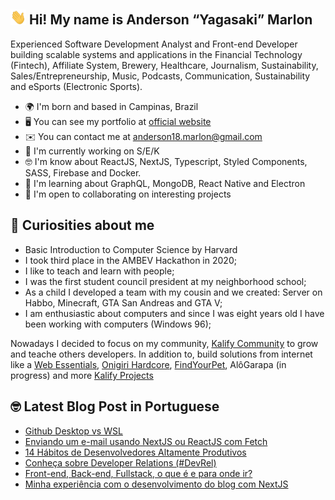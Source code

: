 <img src="https://github.com/tairosonloa/tairosonloa/blob/main/assets/wave.gif?raw=true" width="25px"/> Hi! My name is Anderson “Yagasaki” Marlon
----------------------------

Experienced Software Development Analyst and Front-end Developer building scalable systems and applications in the Financial Technology (Fintech), Affiliate System, Brewery, Healthcare, Journalism, Sustainability, Sales/Entrepreneurship, Music, Podcasts, Communication, Sustainability and eSports (Electronic Sports).

- 🌍  I'm born and based in Campinas, Brazil
- 🖥️  You can see my portfolio at [official website](http://yagasaki.vercel.app/curriculum)
- ✉️  You can contact me at [anderson18.marlon@gmail.com](mailto:anderson18.marlon@gmail.com)
- 🚀  I'm currently working on S/E/K
- 🤓  I'm know about ReactJS, NextJS, Typescript, Styled Components, SASS, Firebase and Docker.
- 🧠  I'm learning about GraphQL, MongoDB, React Native and Electron
- 🤝  I'm open to collaborating on interesting projects

🚀 Curiosities about me
----------------------------

- Basic Introduction to Computer Science by Harvard
- I took third place in the AMBEV Hackathon in 2020;
- I like to teach and learn with people;
- I was the first student council president at my neighborhood school;
- As a child I developed a team with my cousin and we created: Server on Habbo, Minecraft, GTA San Andreas and GTA V;
- I am enthusiastic about computers and since I was eight years old I have been working with computers (Windows 96);

Nowadays I decided to focus on my community, [Kalify Community](https://discord.gg/jhSepmE7nN) to grow and teache others developers. In addition to, build solutions from internet like a [Web Essentials](https://webessentials.com.br), [Onigiri Hardcore](https://onigirihardcore.vercel.app), [FindYourPet](https://findyourpet.vercel.app), AlôGarapa (in progress) and more [Kalify Projects](https://kalify.vercel.app/projetos)

🤓 Latest Blog Post in Portuguese
----------------------------
- [Github Desktop vs WSL](https://medium.com/@yagasaki7k/github-desktop-vs-wsl-774809289376)
- [Enviando um e-mail usando NextJS ou ReactJS com Fetch](https://medium.com/@yagasaki7k/enviando-um-e-mail-usando-nextjs-ou-reactjs-com-fetch-1715f09d98eb)
- [14 Hábitos de Desenvolvedores Altamente Produtivos](https://medium.com/@yagasaki7k/14-h%C3%A1bitos-de-desenvolvedores-altamente-produtivos-fff40618f763)
- [Conheça sobre Developer Relations (#DevRel)](https://medium.com/@yagasaki7k/conhe%C3%A7a-sobre-developer-relations-devrel-6641347df01b)
- [Front-end, Back-end, Fullstack, o que é e para onde ir?](https://medium.com/@yagasaki7k/front-end-back-end-fullstack-o-que-%C3%A9-e-para-onde-ir-b8b27bced711)
- [Minha experiência com o desenvolvimento do blog com NextJS](https://medium.com/@yagasaki7k/minha-experi%C3%AAncia-com-o-desenvolvimento-do-blog-com-nextjs-9473cf92f783)
